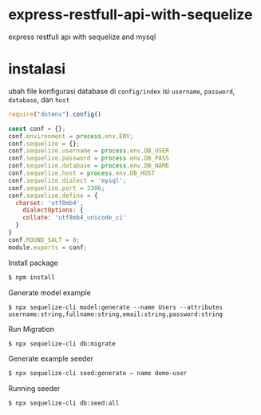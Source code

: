 # express-restfull-api-with-sequelize
express restfull api with sequelize and mysql

# instalasi

ubah file konfigurasi database di `config/index` isi `username`, `password`, `database`, dan `host`
```js
require("dotenv").config()

const conf = {};
conf.environment = process.env.ENV;
conf.sequelize = {};
conf.sequelize.username = process.env.DB_USER
conf.sequelize.password = process.env.DB_PASS
conf.sequelize.database = process.env.DB_NAME
conf.sequelize.host = process.env.DB_HOST
conf.sequelize.dialect = 'mysql';
conf.sequelize.port = 3306;
conf.sequelize.define = {
  charset: 'utf8mb4', 
    dialectOptions: {
    collate: 'utf8mb4_unicode_ci'
  }
}
conf.ROUND_SALT = 8;
module.exports = conf;
```

Install package
```sh
$ npm install
```

Generate model example
```
$ npx sequelize-cli model:generate --name Users --attributes username:string,fullname:string,email:string,password:string
```

Run Migration
```sh
$ npx sequelize-cli db:migrate
```

Generate example seeder
```sh
$ npx sequelize-cli seed:generate — name demo-user
```

Running seeder
```sh
$ npx sequelize-cli db:seed:all
```

